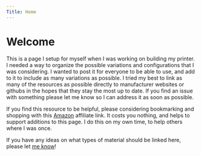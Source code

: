 ```yaml
---
Title: Home
---
```

# Welcome
This is a page I setup for myself when I was working on building my printer. I needed a way to organize the possible variations and configurations that I was considering. I wanted to post it for everyone to be able to use, and add to it to include as many variations as possible. I tried my best to link as many of the resources as possible directly to manufacturer websites or githubs in the hopes that they stay the most up to date. If you find an issue with something please let me know so I can address it as soon as possible. 

If you find this resource to be helpful, please considering bookmarking and shopping with this [Amazon](https://amzn.to/3TLXj6j) affiliate link. It costs you nothing, and helps to support additions to this page. I do this on my own time, to help others where I was once.

If you have any ideas on what types of material should be linked here, please let [me know](https://dtjager.github.io/3D-Printing-Resources/ideas/)!
